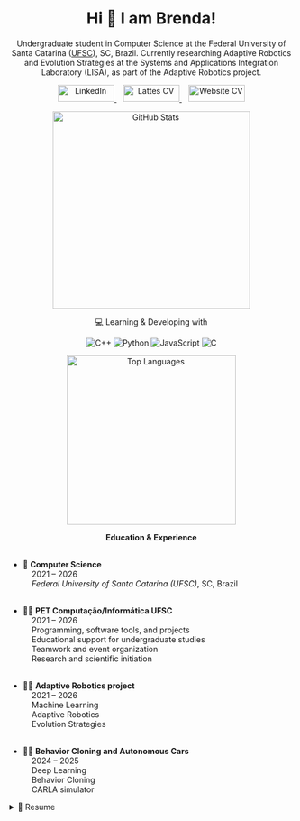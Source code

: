 <h1 align="center">
  Hi 👋 I am Brenda!
</h1>

<p align="center">
  Undergraduate student in Computer Science at the Federal University of Santa Catarina (<a href="https://ufsc.br/" target="_blank" rel="noopener noreferrer">UFSC</a>), SC, Brazil. Currently researching Adaptive Robotics and Evolution Strategies at the Systems and Applications Integration Laboratory (LISA), as part of the Adaptive Robotics project.
</p>

<p align="center">
  <a href="https://www.linkedin.com/in/brenda-silva-machado-93bbab244/" target="_blank" rel="noopener noreferrer">
    <img 
      src="https://img.shields.io/badge/linkedin-%230077B5.svg?&style=for-the-badge&logo=linkedin&logoColor=white" 
      alt="LinkedIn" 
      style="height: 30px; width: 100px; object-fit: contain;"
    />
  </a>
  &nbsp;&nbsp;
  <a href="http://lattes.cnpq.br/3946140861830751" target="_blank" rel="noopener noreferrer">
    <img 
      src="https://img.shields.io/badge/Lattes-blue?style=for-the-badge" 
      alt="Lattes CV" 
      style="height: 30px; width: 100px; object-fit: contain;"
    />
  </a>
  &nbsp;&nbsp;
  <a href="https://brenda-machado.github.io/" target="_blank" rel="noopener noreferrer">
    <img 
      src="https://img.shields.io/badge/Website-blue?style=for-the-badge" 
      alt="Website CV" 
      style="height: 30px; width: 100px; object-fit: contain;"
    />
  </a>
</p>

<p align="center">
  <a href="https://github.com/Brenda-Machado" target="_blank" rel="noopener noreferrer">
    <img src="https://github-readme-stats.vercel.app/api?username=Brenda-Machado&show_icons=true&count_private=true&theme=transparent" width="350" alt="GitHub Stats" />
  </a>
</p>

<p align="center">
  💻 Learning & Developing with
</p>

<p align="center">
  <img src="https://img.shields.io/badge/C%2B%2B-00599C?style=for-the-badge&logo=c%2B%2B&logoColor=white" alt="C++" />
  <img src="https://img.shields.io/badge/Python-FFD43B?style=for-the-badge&logo=python&logoColor=blue" alt="Python" />
  <img src="https://img.shields.io/badge/JavaScript-323330?style=for-the-badge&logo=javascript&logoColor=F7DF1E" alt="JavaScript" />
  <img src="https://img.shields.io/badge/C-00599C?style=for-the-badge&logo=c&logoColor=white" alt="C" />
</p>

<p align="center">
  <img src="https://github-readme-stats.vercel.app/api/top-langs?username=Brenda-Machado&layout=compact&theme=transparent" width="300" alt="Top Languages" />
</p>

<p align="center">
  <strong>Education & Experience</strong><br/><br/>
  
  - 📖 <strong>Computer Science</strong><br/>
  &nbsp;&nbsp;&nbsp;&nbsp;2021 – 2026<br/>
  &nbsp;&nbsp;&nbsp;&nbsp;<em>Federal University of Santa Catarina (UFSC)</em>, SC, Brazil<br/><br/>
  
  - 👨‍💻 <strong>PET Computação/Informática UFSC</strong><br/>
  &nbsp;&nbsp;&nbsp;&nbsp;2021 – 2026<br/>
  &nbsp;&nbsp;&nbsp;&nbsp;Programming, software tools, and projects<br/>
  &nbsp;&nbsp;&nbsp;&nbsp;Educational support for undergraduate studies<br/>
  &nbsp;&nbsp;&nbsp;&nbsp;Teamwork and event organization<br/>
  &nbsp;&nbsp;&nbsp;&nbsp;Research and scientific initiation<br/><br/>
  
  - 👨‍💻 <strong>Adaptive Robotics project</strong><br/>
  &nbsp;&nbsp;&nbsp;&nbsp;2021 – 2026<br/>
  &nbsp;&nbsp;&nbsp;&nbsp;Machine Learning<br/>
  &nbsp;&nbsp;&nbsp;&nbsp;Adaptive Robotics<br/>
  &nbsp;&nbsp;&nbsp;&nbsp;Evolution Strategies<br/><br/>
  
  - 👨‍💻 <strong>Behavior Cloning and Autonomous Cars</strong><br/>
  &nbsp;&nbsp;&nbsp;&nbsp;2024 – 2025<br/>
  &nbsp;&nbsp;&nbsp;&nbsp;Deep Learning<br/>
  &nbsp;&nbsp;&nbsp;&nbsp;Behavior Cloning<br/>
  &nbsp;&nbsp;&nbsp;&nbsp;CARLA simulator
</p>

<details>
  <summary>📃 Resume</summary>

  <ul>
    <li>
      Publication at the internationally renowned Congress of Genetic and Evolutionary Computation (GECCO). Article accepted at the GECCO'23 Student Workshop in Lisbon, Portugal.
    </li>
    <li>
      Scholarship holder at PET Computação UFSC since 2021, supporting social media, promotional materials, academic events (e.g., WSCAD'22, SBBD'24), and organizing the SECCOM Academic Week (2022–2025).
    </li>
    <li>
      Awarded a scholarship to attend GECCO'22 in Boston, USA.
    </li>
    <li>
      PIBIC Scholarship holder (2024–2025) researching Imitation Learning, Behavior Cloning, and Deep Learning with autonomous driving simulators/environments like CARLA and CarRacingV0.
    </li>
    <li>
      Interested in integrating technology and society, with a focus on Evolutionary Computation, Machine Learning, AI, Algorithm Development, Operating Systems, Game Development, Biotechnology, Design, and Systems Development.
    </li>
  </ul>

</details>
